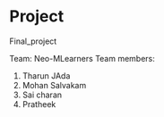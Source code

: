 # Project
Final_project

Team: Neo-MLearners
Team members:
1) Tharun JAda
2) Mohan Salvakam
3) Sai charan
4) Pratheek
